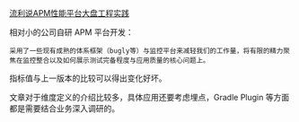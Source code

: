 [流利说APM性能平台大盘工程实践](https://blog.dreamtobe.cn/lls-apm/)

相对小的公司自研 APM 平台开发：
```
采用了一些现有成熟的体系框架（bugly等）与监控平台来减轻我们的工作量，将有限的精力聚焦在监控整合以及如何展示测试完备程度与应用质量的核心问题上。
```

指标值与上一版本的比较可以得出变化好坏。

文章对于维度定义的介绍比较多，具体应用还要考虑埋点，Gradle Plugin 等方面都是需要结合业务深入调研的。
